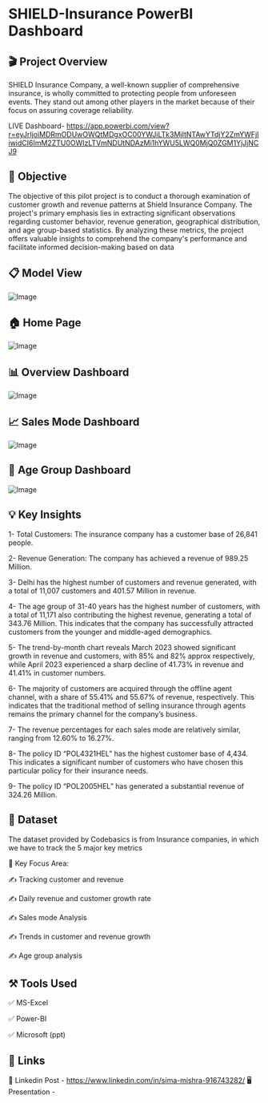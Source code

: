 
# SHIELD-Insurance PowerBI Dashboard

## 🎬 Project Overview
SHIELD Insurance Company, a well-known supplier of comprehensive insurance, is wholly committed to protecting people from unforeseen events. They stand out among other players in the market because of their focus on assuring coverage reliability.

LIVE Dashboard- https://app.powerbi.com/view?r=eyJrIjoiMDRmODUwOWQtMDgxOC00YWJiLTk3MjItNTAwYTdjY2ZmYWFjIiwidCI6ImM2ZTU0OWIzLTVmNDUtNDAzMi1hYWU5LWQ0MjQ0ZGM1YjJjNCJ9

## 🎯 Objective
The objective of this pilot project is to conduct a thorough examination of customer growth and revenue patterns at Shield Insurance Company. The project's primary emphasis lies in extracting significant observations regarding customer behavior, revenue generation, geographical distribution, and age group-based statistics. By analyzing these metrics, the project offers valuable insights to comprehend the company's performance and facilitate informed decision-making based on data

## 📋 Model View 

![Image](https://github.com/user-attachments/assets/7d203952-76a8-4b70-bfc8-c714e520336f)

## 🏠 Home Page

![Image](https://github.com/user-attachments/assets/c8376415-3747-4dee-8e09-9dc8bec07b53)

## 📊 Overview Dashboard
![Image](https://github.com/user-attachments/assets/d17b3718-eaff-4a14-bec8-4fa921984ac9)

## 📈 Sales Mode Dashboard
![Image](https://github.com/user-attachments/assets/31adebd5-5bc8-42c9-a540-086742f002a4)

## 🔢 Age Group Dashboard
![Image](https://github.com/user-attachments/assets/8cef6faa-6e9c-418b-aaac-c9952db4b67b)

## 💡 Key Insights

1- Total Customers: The insurance company has a customer base of 26,841 people.

2- Revenue Generation: The company has achieved a revenue of 989.25 Million.

3- Delhi has the highest number of customers and revenue generated, with a total of 11,007 customers and 401.57 Million in revenue.

4- The age group of 31-40 years has the highest number of customers, with a total of 11,171 also contributing the highest revenue, generating a total of 343.76 Million. This indicates that the company has successfully attracted customers from the younger and middle-aged demographics.

5- The trend-by-month chart reveals March 2023 showed significant growth in revenue and customers, with 85% and 82% approx respectively, while April 2023 experienced a sharp decline of 41.73% in revenue and 41.41% in customer numbers.

6- The majority of customers are acquired through the offline agent channel, with a share of 55.41% and 55.67% of revenue, respectively. This indicates that the traditional method of selling insurance through agents remains the primary channel for the company’s business.

7- The revenue percentages for each sales mode are relatively similar, ranging from 12.60% to 16.27%.

8- The policy ID “POL4321HEL” has the highest customer base of 4,434. This indicates a significant number of customers who have chosen this particular policy for their insurance needs.

9- The policy ID “POL2005HEL” has generated a substantial revenue of 324.26 Million.

## 📂 Dataset
The dataset provided by Codebasics is from Insurance companies, in which we have to track the 5 major key metrics

🎯 Key Focus Area:

✍ Tracking customer and revenue

✍ Daily revenue and customer growth rate

✍ Sales mode Analysis

✍ Trends in customer and revenue growth

✍ Age group analysis

## ⚒️ Tools Used

✅ MS-Excel

✅ Power-BI

✅ Microsoft (ppt)

## 📎 Links
💼 Linkedin Post - https://www.linkedin.com/in/sima-mishra-916743282/
🖥️ Presentation  - 
